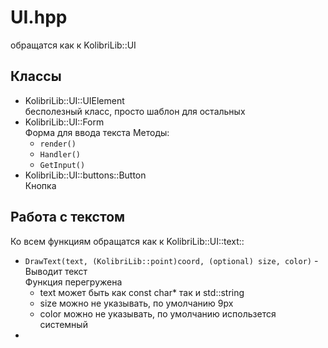 UI.hpp
===

обращатся как к KolibriLib::UI

Классы
---
* KolibriLib::UI::UIElement  
  бесполезный класс, просто шаблон для остальных
* KolibriLib::UI::Form  
  Форма для ввода текста
  Методы:
  - ```render()```
  - ```Handler()```
  - ```GetInput()```
* KolibriLib::UI::buttons::Button  
  Кнопка

Работа с текстом
---
Ко всем функциям обращатся как к KolibriLib::UI::text::

* ```DrawText(text, (KolibriLib::point)coord, (optional) size, color)``` - Выводит текст  
  Функция перегружена 
  - text может быть как const char* так и std::string
  - size можно не указывать, по умолчанию 9px
  - color можно не указывать, по умолчанию использется системный
*